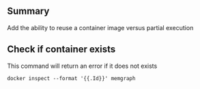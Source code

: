

## Summary

Add the ability to reuse a container image versus partial execution

## Check if container exists

This command will return an error if it does not exists

```shell
docker inspect --format '{{.Id}}' memgraph
```